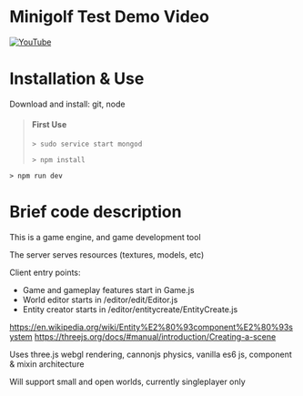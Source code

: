 # Minigolf Test Demo Video

[![YouTube](https://img.youtube.com/vi/lOMJUnvHzDo/0.jpg)](https://www.youtube.com/watch?v=lOMJUnvHzDo "YouTube")




# Installation & Use

Download and install: git, node

> #### First Use
>```
>> sudo service start mongod
>```
>```
>> npm install
>```

```
> npm run dev
```


# Brief code description

This is a game engine, and game development tool

The server serves resources (textures, models, etc)

Client entry points:
* Game and gameplay features start in Game.js
* World editor starts in /editor/edit/Editor.js
* Entity creator starts in /editor/entitycreate/EntityCreate.js

https://en.wikipedia.org/wiki/Entity%E2%80%93component%E2%80%93system
https://threejs.org/docs/#manual/introduction/Creating-a-scene

Uses three.js webgl rendering, cannonjs physics, vanilla es6 js, component & mixin architecture

Will support small and open worlds, currently singleplayer only
